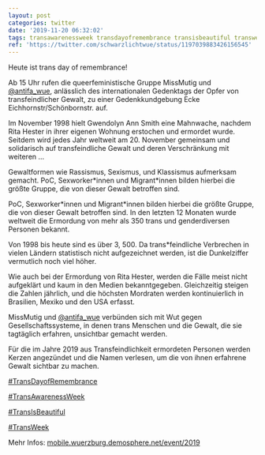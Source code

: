 ```yaml
---
layout: post
categories: twitter
date: '2019-11-20 06:32:02'
tags: transawarenessweek transdayofremembrance transisbeautiful transweek
ref: 'https://twitter.com/schwarzlichtwue/status/1197039883426156545'
---
```

Heute ist trans day of remembrance!



Ab 15 Uhr rufen die queerfeministische Gruppe MissMutig und [@antifa_wue](https://twitter.com/antifa_wue), anlässlich des internationalen Gedenktags der Opfer von transfeindlicher Gewalt, zu einer Gedenkkundgebung Ecke Eichhornstr/Schönbornstr. auf.

Im November 1998 hielt Gwendolyn Ann Smith eine Mahnwache, nachdem Rita Hester in ihrer eigenen Wohnung erstochen und ermordet wurde. Seitdem wird jedes Jahr weltweit am 20. November gemeinsam und solidarisch auf transfeindliche Gewalt und deren Verschränkung mit weiteren …

Gewaltformen wie Rassismus, Sexismus, und Klassismus aufmerksam gemacht. PoC, Sexworker\*innen und Migrant\*innen bilden hierbei die größte Gruppe, die von dieser Gewalt betroffen sind.

PoC, Sexworker\*innen und Migrant\*innen bilden hierbei die größte Gruppe, die von dieser Gewalt betroffen sind. In den letzten 12 Monaten wurde weltweit die Ermordung von mehr als 350 trans und genderdiversen Personen bekannt.

Von 1998 bis heute sind es über 3, 500. Da trans\*feindliche Verbrechen in vielen Ländern statistisch nicht aufgezeichnet werden, ist die Dunkelziffer vermutlich noch viel höher.

Wie auch bei der Ermordung von Rita Hester, werden die Fälle meist nicht aufgeklärt und kaum in den Medien bekanntgegeben. Gleichzeitig steigen die Zahlen jährlich, und die höchsten Mordraten werden kontinuierlich in Brasilien, Mexiko und den USA erfasst.

MissMutig und [@antifa_wue](https://twitter.com/antifa_wue) verbünden sich mit Wut gegen Gesellschaftssysteme, in denen trans Menschen und die Gewalt, die sie tagtäglich erfahren, unsichtbar gemacht werden.

Für die im Jahre 2019 aus Transfeindlichkeit ermordeten Personen werden Kerzen angezündet und die Namen verlesen, um die von ihnen erfahrene Gewalt sichtbar zu machen.

[#TransDayofRemembrance](/t/transdayofremembrance)

[#TransAwarenessWeek](/t/transawarenessweek)

[#TransIsBeautiful](/t/transisbeautiful) 

[#TransWeek](/t/transweek)

Mehr Infos: [mobile.wuerzburg.demosphere.net/event/2019](https://mobile.wuerzburg.demosphere.net/event/2019)